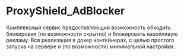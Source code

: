 # ProxyShield_AdBlocker
Комплексный сервис предоставляющий возможность обходить блокировки (по возможности скрытно) и блокировать назойливую рекламу. Вся реализация в докер контейнерах, с целью простого запуска на сервере и (по возможности) минимальной настройки.
